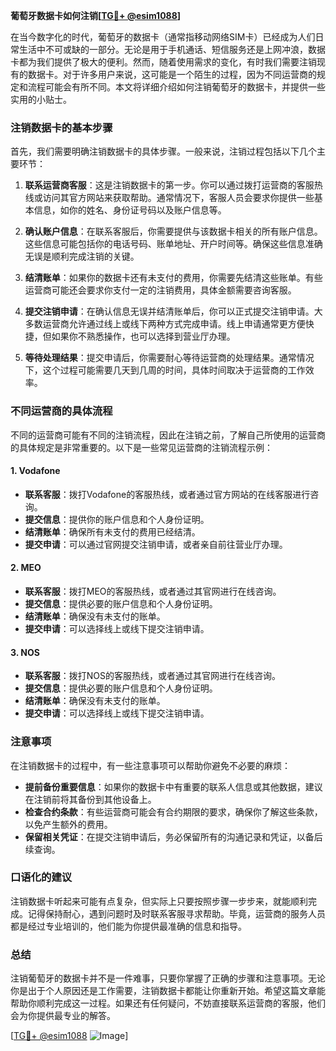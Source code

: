 **葡萄牙数据卡如何注销[[TG💪+ @esim1088](https://t.me/s/esim1088)]**

在当今数字化的时代，葡萄牙的数据卡（通常指移动网络SIM卡）已经成为人们日常生活中不可或缺的一部分。无论是用于手机通话、短信服务还是上网冲浪，数据卡都为我们提供了极大的便利。然而，随着使用需求的变化，有时我们需要注销现有的数据卡。对于许多用户来说，这可能是一个陌生的过程，因为不同运营商的规定和流程可能会有所不同。本文将详细介绍如何注销葡萄牙的数据卡，并提供一些实用的小贴士。

### 注销数据卡的基本步骤

首先，我们需要明确注销数据卡的具体步骤。一般来说，注销过程包括以下几个主要环节：

1. **联系运营商客服**：这是注销数据卡的第一步。你可以通过拨打运营商的客服热线或访问其官方网站来获取帮助。通常情况下，客服人员会要求你提供一些基本信息，如你的姓名、身份证号码以及账户信息等。

2. **确认账户信息**：在联系客服后，你需要提供与该数据卡相关的所有账户信息。这些信息可能包括你的电话号码、账单地址、开户时间等。确保这些信息准确无误是顺利完成注销的关键。

3. **结清账单**：如果你的数据卡还有未支付的费用，你需要先结清这些账单。有些运营商可能还会要求你支付一定的注销费用，具体金额需要咨询客服。

4. **提交注销申请**：在确认信息无误并结清账单后，你可以正式提交注销申请。大多数运营商允许通过线上或线下两种方式完成申请。线上申请通常更方便快捷，但如果你不熟悉操作，也可以选择到营业厅办理。

5. **等待处理结果**：提交申请后，你需要耐心等待运营商的处理结果。通常情况下，这个过程可能需要几天到几周的时间，具体时间取决于运营商的工作效率。

### 不同运营商的具体流程

不同的运营商可能有不同的注销流程，因此在注销之前，了解自己所使用的运营商的具体规定是非常重要的。以下是一些常见运营商的注销流程示例：

#### 1. **Vodafone**
   - **联系客服**：拨打Vodafone的客服热线，或者通过官方网站的在线客服进行咨询。
   - **提交信息**：提供你的账户信息和个人身份证明。
   - **结清账单**：确保所有未支付的费用已经结清。
   - **提交申请**：可以通过官网提交注销申请，或者亲自前往营业厅办理。

#### 2. **MEO**
   - **联系客服**：拨打MEO的客服热线，或者通过其官网进行在线咨询。
   - **提交信息**：提供必要的账户信息和个人身份证明。
   - **结清账单**：确保没有未支付的账单。
   - **提交申请**：可以选择线上或线下提交注销申请。

#### 3. **NOS**
   - **联系客服**：拨打NOS的客服热线，或者通过其官网进行在线咨询。
   - **提交信息**：提供必要的账户信息和个人身份证明。
   - **结清账单**：确保没有未支付的账单。
   - **提交申请**：可以选择线上或线下提交注销申请。

### 注意事项

在注销数据卡的过程中，有一些注意事项可以帮助你避免不必要的麻烦：

- **提前备份重要信息**：如果你的数据卡中有重要的联系人信息或其他数据，建议在注销前将其备份到其他设备上。
- **检查合约条款**：有些运营商可能会有合约期限的要求，确保你了解这些条款，以免产生额外的费用。
- **保留相关凭证**：在提交注销申请后，务必保留所有的沟通记录和凭证，以备后续查询。

### 口语化的建议

注销数据卡听起来可能有点复杂，但实际上只要按照步骤一步步来，就能顺利完成。记得保持耐心，遇到问题时及时联系客服寻求帮助。毕竟，运营商的服务人员都是经过专业培训的，他们能为你提供最准确的信息和指导。

### 总结

注销葡萄牙的数据卡并不是一件难事，只要你掌握了正确的步骤和注意事项。无论你是出于个人原因还是工作需要，注销数据卡都能让你重新开始。希望这篇文章能帮助你顺利完成这一过程。如果还有任何疑问，不妨直接联系运营商的客服，他们会为你提供最专业的解答。

[[TG💪+ @esim1088](https://t.me/s/esim1088) ![Image](https://i.postimg.cc/4NQfJmqS/Snipaste-2025-05-13-00-14-12.png)]